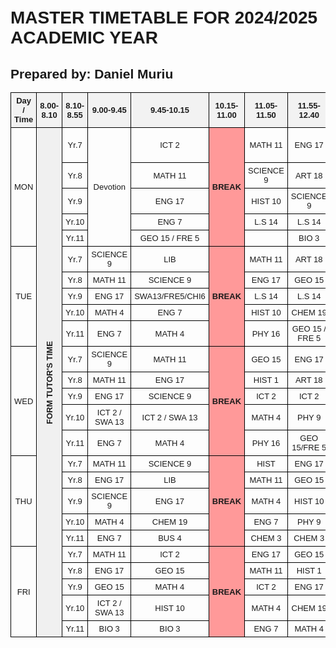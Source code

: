 <!DOCTYPE html>
<html lang="en">
  <head>
    <Title>School Timetable</Title>
  <meta charset="UTF-8">
  <style>
    body {
      font-family: Arial, sans-serif;
      padding: 20px;
    }
    table {
      border-collapse: collapse;
      width: 100%;
      table-layout: fixed;
    }
    th, td {
      border: 1px solid black;
      padding: 5px;
      text-align: center;
      font-size: 13px;
      word-wrap: break-word;
    }
    th {
      background-color: #f2f2f2;
    }
    /* colors */
    .break { background-color:#ff9999;font-weight: bold; }
    .lunch { background-color:#ffff99;font-weight: bold; }
    .clubs { background-color:#99ccff;font-weight: bold; }
    .games { background-color:#99ff99;font-weight: bold; }
    /* vertical writing */
    .vertical {
      writing-mode: vertical-rl;
      transform: rotate(180deg);
      text-orientation: mixed;
      font-weight: bold;
      background-color:#f0f0f0;
    }
  </style>
  </head>
<body>
  <h1>MASTER TIMETABLE FOR 2024/2025 ACADEMIC YEAR</h1>
  <h2>Prepared by: Daniel Muriu</h2>
<div class="tt-wrap">
    <table>
      <thead>
        <tr>
          <th>Day / Time</th>
          <th>8.00-8.10</th>
          <th>8.10-8.55</th>
          <th>9.00-9.45</th>
          <th>9.45-10.15</th>
          <th>10.15-11.00</th>
          <th>11.05-11.50</th>
          <th>11.55-12.40</th>
          <th>12.40-1.30</th>
          <th>1.30-2.15</th>
          <th>2.20-3.05</th>
          <th>3.10-3.55</th>
          <th>3.55-4.00</th>
        </tr>
      </thead>
      <tbody>
        <!-- MONDAY -->
        <tr>
          <td rowspan="5">MON</td>
          <td class="vertical" rowspan="25">FORM TUTOR'S TIME</td>
          <td>Yr.7</td>
          <td rowspan="5">Devotion</td>
          <td>ICT 2</td>
          <td class="break" rowspan="5">BREAK</td>
          <td>MATH 11</td>
          <td>ENG 17</td>
          <td>P.E 13</td>
          <td class="lunch" rowspan="5">LUNCH</td>
          <td>GEO 15</td>
          <td>SCIENCE 9</td>
          <td>MUSIC 8</td>
          <td>FORM TUTOR'S TIME</td>
        </tr>
        <tr>
          <td>Yr.8</td>
          <td>MATH 11</td>
          <td>SCIENCE 9</td>
          <td>ART 18</td>
          <td>P.E 13</td>
          <td>ENG 17</td>
          <td>L.S 14</td>
          <td>L.S 14</td>
          <td></td>
        </tr>
        <tr>
          <td>Yr.9</td>
          <td>ENG 17</td>
          <td>HIST 10</td>
          <td>SCIENCE 9</td>
          <td>SWA13/FRE5/CHI6</td>
          <td>BUS 11</td>
          <td>MATH 4</td>
          <td>P.E 13</td>
          <td></td>
        </tr>
        <tr>
          <td>Yr.10</td>
          <td>ENG 7</td>
          <td>L.S 14</td>
          <td>L.S 14</td>
          <td>MATH 4</td>
          <td>BIO 19</td>
          <td>GEO 15</td>
          <td>HIST 10</td>
          <td></td>
        </tr>
        <tr>
          <td>Yr.11</td>
          <td>GEO 15 / FRE 5</td>
          <td></td>
          <td>BIO 3</td>
          <td>FRE/ICT 12</td>
          <td>ENG 7</td>
          <td>PHY 16</td>
          <td>SWA 13</td>
          <td>MATH 4</td>
          <td></td>
        </tr>
        <!-- TUESDAY -->
        <tr>
          <td rowspan="5">TUE</td>
          <td>Yr.7</td>
          <td>SCIENCE 9</td>
          <td>LIB</td>
          <td class="break" rowspan="5">BREAK</td>
          <td>MATH 11</td>
          <td>ART 18</td>
          <td>P.E 13</td>
          <td class="lunch" rowspan="5">LUNCH</td>
          <td>ENG 17</td>
          <td>HIST 1</td>
          <td rowspan="5" class="clubs">GENDER MEETING/DEBATE</td>
          <td></td>
        </tr>
        <tr>
          <td>Yr.8</td>
          <td>MATH 11</td>
          <td>SCIENCE 9</td>
          <td>ENG 17</td>
          <td>GEO 15</td>
          <td>P.E 13</td>
          <td>HIST 1</td>
          <td>ICT 2</td>
          <td></td>
        </tr>
        <tr>
          <td>Yr.9</td>
          <td>ENG 17</td>
          <td>SWA13/FRE5/CHI6</td>
          <td>L.S 14</td>
          <td>L.S 14</td>
          <td>MATH 4</td>
          <td>P.E 13</td>
          <td>SCIENCE 9</td>
          <td></td>
        </tr>
        <tr>
          <td>Yr.10</td>
          <td>MATH 4</td>
          <td>ENG 7</td>
          <td>HIST 10</td>
          <td>CHEM 19</td>
          <td>PHY 9</td>
          <td>BUS15/CHI6/FRE5</td>
          <td>BUS15/CHI6/FRE5</td>
          <td></td>
        </tr>
        <tr>
          <td>Yr.11</td>
          <td>ENG 7</td>
          <td>MATH 4</td>
          <td>PHY 16</td>
          <td>GEO 15 / FRE 5</td>
          <td>HIST 10</td>
          <td>BUS 4</td>
          <td>BUS 4</td>
          <td></td>
        </tr>
        <!-- WEDNESDAY -->
        <tr>
          <td rowspan="5">WED</td>
          <td>Yr.7</td>
          <td>SCIENCE 9</td>
          <td>MATH 11</td>
          <td class="break" rowspan="5">BREAK</td>
          <td>GEO 15</td>
          <td>ENG 17</td>
          <td>P.E 13</td>
          <td class="lunch" rowspan="5">LUNCH</td>
          <td>HIST 1</td>
          <td>ART 18</td>
          <td rowspan="5" class="clubs">CLUBS</td>
          <td></td>
        </tr>
        <tr>
          <td>Yr.8</td>
          <td>MATH 11</td>
          <td>ENG 17</td>
          <td>HIST 1</td>
          <td>ART 18</td>
          <td>P.E 13</td>
          <td>SCIENCE 9</td>
          <td>MUSIC 8</td>
          <td></td>
        </tr>
        <tr>
          <td>Yr.9</td>
          <td>ENG 17</td>
          <td>SCIENCE 9</td>
          <td>ICT 2</td>
          <td>ICT 2</td>
          <td>GEO 15</td>
          <td>MATH 4</td>
          <td>HIST 10</td>
          <td></td>
        </tr>
        <tr>
          <td>Yr.10</td>
          <td>ICT 2 / SWA 13</td>
          <td>ICT 2 / SWA 13</td>
          <td>MATH 4</td>
          <td>PHY 9</td>
          <td>ENG 7</td>
          <td>BIO 19</td>
          <td>GEO 15</td>
          <td></td>
        </tr>
        <tr>
          <td>Yr.11</td>
          <td>ENG 7</td>
          <td>MATH 4</td>
          <td>PHY 16</td>
          <td>GEO 15/FRE 5</td>
          <td>HIST 10</td>
          <td>BUS 4</td>
          <td>BUS 4</td>
          <td></td>
        </tr>
        <!-- THURSDAY -->
        <tr>
          <td rowspan="5">THU</td>
          <td>Yr.7</td>
          <td>MATH 11</td>
          <td>SCIENCE 9</td>
          <td class="break" rowspan="5">BREAK</td>
          <td>HIST</td>
          <td>ENG 17</td>
          <td>ICT 2</td>
          <td class="lunch" rowspan="5">LUNCH</td>
          <td>L.S 14</td>
          <td>L.S 14</td>
          <td rowspan="5" class="clubs">MIND LECTURE</td>
          <td></td>
        </tr>
        <tr>
          <td>Yr.8</td>
          <td>ENG 17</td>
          <td>LIB</td>
          <td>MATH 11</td>
          <td>GEO 15</td>
          <td>MUSIC 9</td>
          <td>SCIENCE 9</td>
          <td>SCIENCE 9</td>
          <td></td>
        </tr>
        <tr>
          <td>Yr.9</td>
          <td>SCIENCE 9</td>
          <td>ENG 17</td>
          <td>MATH 4</td>
          <td>HIST 10</td>
          <td>P.E 13</td>
          <td>GEO 15</td>
          <td>BUS 11</td>
          <td></td>
        </tr>
        <tr>
          <td>Yr.10</td>
          <td>MATH 4</td>
          <td>CHEM 19</td>
          <td>ENG 7</td>
          <td>PHY 9</td>
          <td>PHY 9</td>
          <td>MATH 4</td>
          <td>GEO 15</td>
          <td></td>
        </tr>
        <tr>
          <td>Yr.11</td>
          <td>ENG 7</td>
          <td>BUS 4</td>
          <td>CHEM 3</td>
          <td>CHEM 3</td>
          <td>PHY 16</td>
          <td>SWA 13</td>
          <td>SWA 13</td>
          <td></td>
        </tr>
        <!-- FRIDAY -->
        <tr>
          <td rowspan="5">FRI</td>
          <td>Yr.7</td>
          <td>MATH 11</td>
          <td>ICT 2</td>
          <td class="break" rowspan="5">BREAK</td>
          <td>ENG 17</td>
          <td>GEO 15</td>
          <td>P.E 13</td>
          <td class="lunch" rowspan="5">LUNCH</td>
          <td>SCIENCE 9</td>
          <td>MUSIC 8</td>
          <td rowspan="5" class="games">GAMES</td>
          <td></td>
        </tr>
        <tr>
          <td>Yr.8</td>
          <td>ENG 17</td>
          <td>GEO 15</td>
          <td>MATH 11</td>
          <td>HIST 1</td>
          <td>P.E 13</td>
          <td>ICT 2</td>
          <td>ICT 2</td>
          <td></td>
        </tr>
        <tr>
          <td>Yr.9</td>
          <td>GEO 15</td>
          <td>MATH 4</td>
          <td>ICT 2</td>
          <td>ENG 17</td>
          <td>SCIENCE 9</td>
          <td>BUS 11</td>
          <td>SWA13/FRE5/CHI6</td>
          <td></td>
        </tr>
        <tr>
          <td>Yr.10</td>
          <td>ICT 2 / SWA 13</td>
          <td>HIST 10</td>
          <td>MATH 4</td>
          <td>CHEM 19</td>
          <td>ENG 7</td>
          <td>BUS15/CHI6/FRE5</td>
          <td>BIO 19</td>
          <td></td>
        </tr>
        <tr>
          <td>Yr.11</td>
          <td>BIO 3</td>
          <td>BIO 3</td>
          <td>ENG 7</td>
          <td>MATH 4</td>
          <td>MATH 4</td>
          <td>HIST 10</td>
          <td>HIST 10</td>
          <td></td>
        </tr>
      </tbody>
    </table>
  </div>
</body>
</html>
